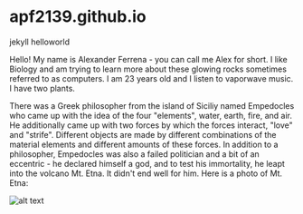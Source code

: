 # apf2139.github.io
jekyll helloworld



Hello! My name is Alexander Ferrena - you can call me Alex for short. I like Biology and am trying to learn more about these glowing rocks sometimes referred to as computers. I am 23 years old and I listen to vaporwave music. I have two plants.

There was a Greek philosopher from the island of Siciliy named Empedocles who came up with the idea of the four "elements", water, earth, fire, and air. He additionally came up with two forces by which the forces interact, "love" and "strife". Different objects are made by different combinations of the material elements and different amounts of these forces. In addition to a philosopher, Empedocles was also a failed politician and a bit of an eccentric - he declared himself a god, and to test his immortality, he leapt into the volcano Mt. Etna. It didn't end well for him. Here is a photo of Mt. Etna:

![alt text](https://en.wikipedia.org/wiki/Mount_Etna#/media/File:Etna_e_Rocca_Salvatesta,.JPG)
